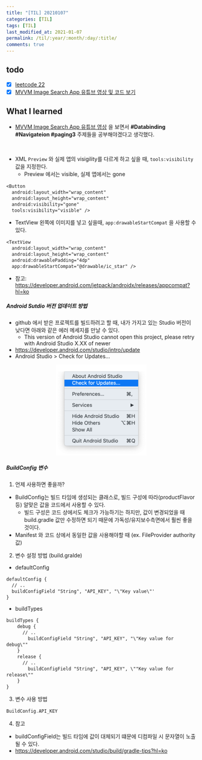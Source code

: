 ```yaml
---
title: "[TIL] 20210107"
categories: [TIL]
tags: [TIL]
last_modified_at: 2021-01-07
permalink: /til/:year/:month/:day/:title/
comments: true
---
```


## todo

- [x] [leetcode 22](https://leetcode.com/problems/generate-parentheses/)
- [x] [MVVM Image Search App 유튜브 영상 및 코드 보기](https://www.youtube.com/watch?v=m_cMJehM9xc)

## What I learned

- [MVVM Image Search App 유튜브 영상](https://www.youtube.com/watch?v=m_cMJehM9xc) 을 보면서 **#Databinding #Navigateion #paging3** 주제들을 공부해야겠다고 생각했다.

<br>

- XML `Preview` 와 실제 앱의 visigility를 다르게 하고 싶을 때, `tools:visibility` 값을 지정한다.
  - Preview 에서는 visible, 실제 앱에서는 gone

```
<Button
  android:layout_width="wrap_content"
  android:layout_height="wrap_content"
  android:visibility="gone"
  tools:visibility="visible" />
```

- TextView 왼쪽에 이미지를 넣고 싶을때, `app:drawableStartCompat` 을 사용할 수 있다.

```
<TextView
  android:layout_width="wrap_content"
  android:layout_height="wrap_content"
  android:drawablePadding="4dp"
  app:drawableStartCompat="@drawable/ic_star" />
```

- 참고: https://developer.android.com/jetpack/androidx/releases/appcompat?hl=ko

##### Android Sutdio 버전 업데이트 방법

- github 에서 받은 프로젝트를 빌드하려고 할 때, 내가 가지고 있는 Studio 버전이 낮다면 아래와 같은 에러 메세지를 만날 수 있다.
  - This version of Android Studio cannot open this project, please retry with Android Studio X.XX of newer
- https://developer.android.com/studio/intro/update
- Android Studio > Check for Updates...
<center> <img src="/assets/images/android/android_studio_version_update.png"  width="240" height="240"/> </center>

##### BuildConfig 변수

1. 언제 사용하면 좋을까?

- BuildConfig는 빌드 타임에 생성되는 클래스로, 빌드 구성에 따라(productFlavor 등) 알맞은 값을 코드에서 사용할 수 있다.
  - 빌드 구성은 코드 상에서도 체크가 가능하기는 하지만, 값이 변경되었을 때 build.gradle 값만 수정하면 되기 때문에 가독성/유지보수측면에서 훨씬 좋을 것이다.
- Manifest 와 코드 상에서 동일한 값을 사용해야할 때 (ex. FileProvider authority값)

2. 변수 설정 방법 (build.gralde)

- defaultConfig

```
defaultConfig {
  // ..
  buildConfigField "String", "API_KEY", "\"Key value\"'
}
```

- buildTypes

```
buildTypes {
    debug {
      // ..
        buildConfigField "String", "API_KEY", "\"Key value for debug\""
    }
    release {
      // ..
        buildConfigField "String", "API_KEY", \""Key value for release\""
    }
}
```

3.  변수 사용 방법

```kotlin
BuildConfig.API_KEY
```

4. 참고

- buildConfigField는 빌드 타임에 값이 대체되기 떄문에 디컴파일 시 문자열이 노출될 수 있다.
- https://developer.android.com/studio/build/gradle-tips?hl=ko
